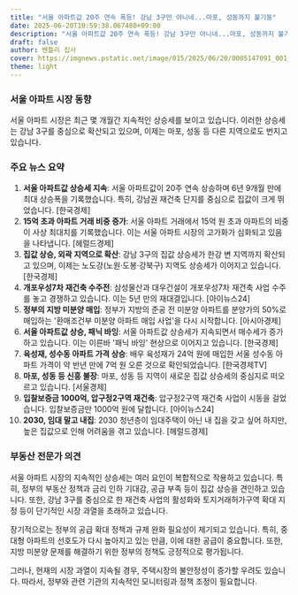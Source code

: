 ```yaml
---
title: "서울 아파트값 20주 연속 폭등! 강남 3구만 아니네...마포, 성동까지 불기둥"
date: 2025-06-20T10:59:38.067480+09:00
description: "서울 아파트값 20주 연속 폭등! 강남 3구만 아니네...마포, 성동까지 불기둥"
draft: false
author: 벤틀리 집사
cover: https://imgnews.pstatic.net/image/015/2025/06/20/0005147091_001_20250620084709882.jpg?type=nf142_103
theme: light
---
```


### 서울 아파트 시장 동향

서울 아파트 시장은 최근 몇 개월간 지속적인 상승세를 보이고 있습니다. 이러한 상승세는 강남 3구를 중심으로 확산되고 있으며, 이제는 마포, 성동 등 다른 지역으로도 번지고 있습니다.

### 주요 뉴스 요약

1. **서울 아파트값 상승세 지속**: 서울 아파트값이 20주 연속 상승하며 6년 9개월 만에 최대 상승폭을 기록했습니다. 특히, 강남권 재건축 단지를 중심으로 집값이 크게 뛰었습니다. [한국경제]
2. **15억 초과 아파트 거래 비중 증가**: 서울 아파트 거래에서 15억 원 초과 아파트의 비중이 사상 최대치를 기록했습니다. 이는 서울 아파트 시장의 고가화가 심화되고 있음을 나타냅니다. [헤럴드경제]
3. **집값 상승, 외곽 지역으로 확산**: 강남 3구의 집값 상승세가 한강 변 지역까지 확산되고 있으며, 이제는 노도강(노원·도봉·강북구) 지역도 상승세가 이어지고 있습니다. [한국경제]
4. **개포우성7차 재건축 수주전**: 삼성물산과 대우건설이 개포우성7차 재건축 사업 수주를 놓고 경쟁하고 있습니다. 이는 5년 만의 재대결입니다. [아이뉴스24]
5. **정부의 지방 미분양 매입**: 정부가 지방의 준공 전 미분양 아파트를 분양가의 50%로 매입하는 '환매조건부 미분양 아파트 매입 사업'을 다시 시작합니다. [아시아경제]
6. **서울 아파트값 상승, 패닉 바잉**: 서울 아파트값 상승세가 지속되면서 매수세가 증가하고 있습니다. 이는 이른바 '패닉 바잉' 현상으로 이어지고 있습니다. [한국경제]
7. **육성재, 성수동 아파트 가격 상승**: 배우 육성재가 24억 원에 매입한 서울 성수동 아파트 가격이 약 반년 만에 7억 원 오른 것으로 확인되었습니다. [한국경제TV]
8. **마포, 성동 등 신흥 불장**: 마포, 성동 등 지역이 새로운 집값 상승세의 중심지로 떠오르고 있습니다. [서울경제]
9. **입찰보증금 1000억, 압구정2구역 재건축**: 압구정2구역 재건축 사업이 시동을 걸었습니다. 입찰보증금만 1000억 원에 달합니다. [아이뉴스24]
10. **2030, 임대 말고 내집**: 2030 청년층이 임대주택이 아닌 내 집을 갖고 싶어 하지만, 높은 집값으로 인해 어려움을 겪고 있습니다. [헤럴드경제]

### 부동산 전문가 의견

서울 아파트 시장의 지속적인 상승세는 여러 요인이 복합적으로 작용하고 있습니다. 특히, 정부의 부동산 정책과 금리 인하 기대감, 공급 부족 등이 집값 상승을 견인하고 있습니다. 또한, 강남 3구를 중심으로 한 재건축 사업의 활성화와 토지거래허가구역 확대 지정 등이 단기적인 시장 과열을 초래하고 있습니다.

장기적으로는 정부의 공급 확대 정책과 규제 완화 필요성이 제기되고 있습니다. 특히, 중대형 아파트의 선호도가 다시 높아지고 있는 만큼, 이에 대한 공급이 중요합니다. 또한, 지방 미분양 문제를 해결하기 위한 정부의 정책도 긍정적으로 평가됩니다.

그러나, 현재의 시장 과열이 지속될 경우, 주택시장의 불안정성이 증가할 우려도 있습니다. 따라서, 정부와 관련 기관의 지속적인 모니터링과 정책 조정이 필요합니다.
